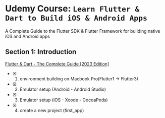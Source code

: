 # Udemy Course: `Learn Flutter & Dart to Build iOS & Android Apps`
A Complete Guide to the Flutter SDK & Flutter Framework for building native iOS and Android apps
## Section 1: Introduction
[Flutter & Dart - The Complete Guide [2023 Edition]](https://www.udemy.com/course/learn-flutter-dart-to-build-ios-android-apps/)

- [x] 1. environment building on Macbook Pro(Flutter1 -> Flutter3)
- [x] 2. Emulator setup (Android - Android Studio)
- [x] 3. Emulator setup (iOS - Xcode - CocoaPods)
- [x] 4. create a new project (first_app)
